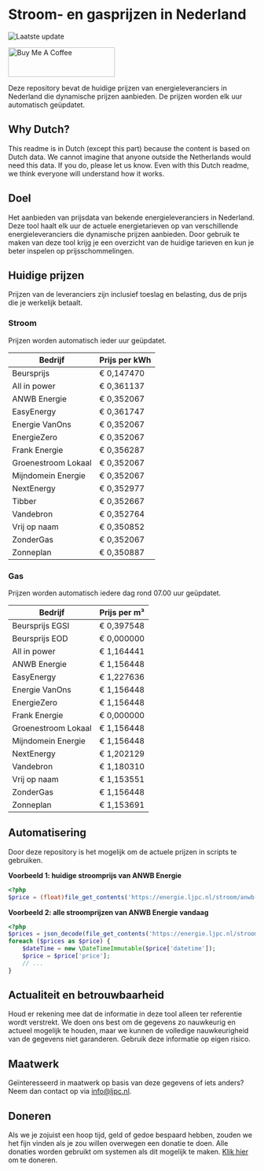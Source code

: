 # Stroom- en gasprijzen in Nederland

![Laatste update](https://img.shields.io/badge/laatste%20update-2023--12--05%2018%3A00%20CET-brightgreen)

<a href="https://www.buymeacoffee.com/Lars-" target="_blank"><img src="https://cdn.buymeacoffee.com/buttons/v2/default-orange.png" alt="Buy Me A Coffee" height="60" style="height: 60px !important;width: 217px !important;" ></a>

Deze repository bevat de huidige prijzen van energieleveranciers in Nederland die dynamische prijzen aanbieden. De prijzen worden elk uur automatisch geüpdatet.

## Why Dutch?

This readme is in Dutch (except this part) because the content is based on Dutch data. We cannot imagine that anyone outside the Netherlands would need this data. If you do, please let us know. Even with this Dutch readme, we think
everyone will understand how it works.

## Doel

Het aanbieden van prijsdata van bekende energieleveranciers in Nederland. Deze tool haalt elk uur de actuele energietarieven op van verschillende energieleveranciers die dynamische prijzen aanbieden. Door gebruik te maken van deze tool
krijg je een overzicht van de huidige tarieven en kun je beter inspelen op prijsschommelingen.

## Huidige prijzen

Prijzen van de leveranciers zijn inclusief toeslag en belasting, dus de prijs die je werkelijk betaalt.

### Stroom

Prijzen worden automatisch ieder uur geüpdatet.

 Bedrijf | Prijs per kWh 
---------|---------------
Beursprijs | € 0,147470
All in power | € 0,361137
ANWB Energie | € 0,352067
EasyEnergy | € 0,361747
Energie VanOns | € 0,352067
EnergieZero | € 0,352067
Frank Energie | € 0,356287
Groenestroom Lokaal | € 0,352067
Mijndomein Energie | € 0,352067
NextEnergy | € 0,352977
Tibber | € 0,352667
Vandebron | € 0,352764
Vrij op naam | € 0,350852
ZonderGas | € 0,352067
Zonneplan | € 0,350887


### Gas

Prijzen worden automatisch iedere dag rond 07.00 uur geüpdatet.

 Bedrijf | Prijs per m³ 
---------|--------------
Beursprijs EGSI | € 0,397548
Beursprijs EOD | € 0,000000
All in power | € 1,164441
ANWB Energie | € 1,156448
EasyEnergy | € 1,227636
Energie VanOns | € 1,156448
EnergieZero | € 1,156448
Frank Energie | € 0,000000
Groenestroom Lokaal | € 1,156448
Mijndomein Energie | € 1,156448
NextEnergy | € 1,202129
Vandebron | € 1,180310
Vrij op naam | € 1,153551
ZonderGas | € 1,156448
Zonneplan | € 1,153691


## Automatisering

Door deze repository is het mogelijk om de actuele prijzen in scripts te gebruiken.

**Voorbeeld 1: huidige stroomprijs van ANWB Energie**

```php
<?php
$price = (float)file_get_contents('https://energie.ljpc.nl/stroom/anwb-energie-nu.txt');

```

**Voorbeeld 2: alle stroomprijzen van ANWB Energie vandaag**

```php
<?php
$prices = json_decode(file_get_contents('https://energie.ljpc.nl/stroom/all-in-power-vandaag.json'),true);
foreach ($prices as $price) {
    $dateTime = new \DateTimeImmutable($price['datetime']);
    $price = $price['price'];
    // ...
}
```

## Actualiteit en betrouwbaarheid

Houd er rekening mee dat de informatie in deze tool alleen ter referentie wordt verstrekt. We doen ons best om de gegevens zo nauwkeurig en actueel mogelijk te houden, maar we kunnen de volledige nauwkeurigheid van de gegevens niet
garanderen. Gebruik deze informatie op eigen risico.

## Maatwerk

Geïnteresseerd in maatwerk op basis van deze gegevens of iets anders? Neem dan contact op
via [info@ljpc.nl](mailto:info@ljpc.nl?subject=Energie%20prijzen).

## Doneren

Als we je zojuist een hoop tijd, geld of gedoe bespaard hebben, zouden we het fijn vinden als je zou willen overwegen een
donatie te doen. Alle donaties worden gebruikt om systemen als dit mogelijk te
maken. [Klik hier](https://www.buymeacoffee.com/Lars-) om te doneren.
